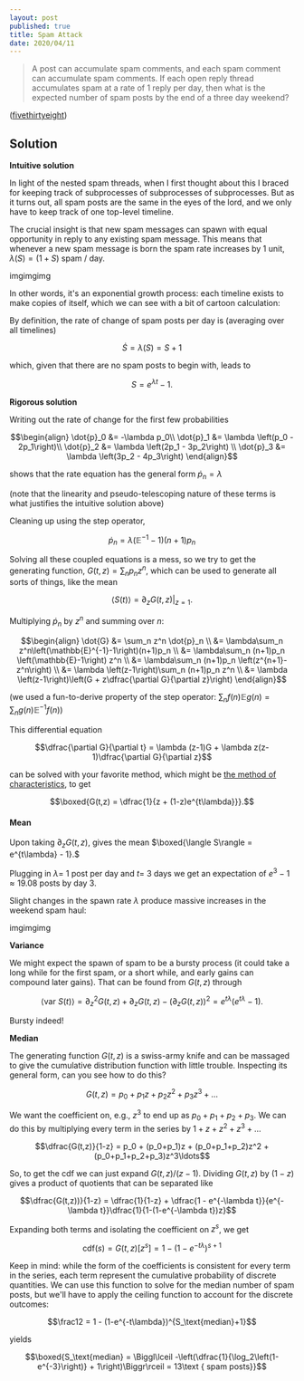 ```yaml
---
layout: post
published: true
title: Spam Attack
date: 2020/04/11
---
```


>A post can accumulate spam comments, and each spam comment can accumulate spam comments. If each open reply thread accumulates spam at a rate of $1$ reply per day, then what is the expected number of spam posts by the end of a three day weekend?

<!--more-->

([fivethirtyeight](https://fivethirtyeight.com/features/can-you-catch-the-free-t-shirt/))

## Solution

**Intuitive solution**

In light of the nested spam threads, when I first thought about this I braced for keeping track of subprocesses of subprocesses of subprocesses. But as it turns out, all spam posts are the same in the eyes of the lord, and we only have to keep track of one top-level timeline.

The crucial insight is that new spam messages can spawn with equal opportunity in reply to any existing spam message. This means that whenever a new spam message is born the spam rate increases by 1 unit, $\lambda(S) = \left(1+S\right)\text{ spam / day}.$

imgimgimg


In other words, it's an exponential growth process: each timeline exists to make copies of itself, which we can see with a bit of cartoon calculation:


By definition, the rate of change of spam posts per day is (averaging over all timelines)

$$\dot{S} = \lambda(S) =  S + 1$$


which, given that there are no spam posts to begin with, leads to

$$S = e^{\lambda t} - 1.$$


**Rigorous solution**


Writing out the rate of change for the first few probabilities

$$\begin{align}
\dot{p}_0 &= -\lambda p_0\\
\dot{p}_1 &= \lambda \left(p_0 - 2p_1\right)\\
\dot{p}_2 &= \lambda \left(2p_1 - 3p_2\right) \\
\dot{p}_3 &= \lambda \left(3p_2 - 4p_3\right)
\end{align}$$

shows that the rate equation has the general form $\dot{p}_n = \lambda$

(note that the linearity and pseudo-telescoping nature of these terms is what justifies the intuitive solution above) 


Cleaning up using the step operator, 

$$\dot{p}_n = \lambda\left(\mathbb{E}^{-1}-1\right)\left(n+1\right)p_n$$


Solving all these coupled equations is a mess, so we try to get the generating function, $G(t,z) = \sum_n p_nz^n,$ which can be used to generate all sorts of things, like the mean 

$$\langle S(t)\rangle = \partial_z G(t,z)|_{z=1}.$$


Multiplying $\dot{p}_n$ by $z^n$ and summing over $n$:

$$\begin{align}
\dot{G} &= \sum_n z^n \dot{p}_n \\
&= \lambda\sum_n z^n\left(\mathbb{E}^{-1}-1\right)(n+1)p_n \\
&= \lambda\sum_n (n+1)p_n \left(\mathbb{E}-1\right) z^n \\
&= \lambda\sum_n (n+1)p_n \left(z^{n+1}-z^n\right) \\
&= \lambda \left(z-1\right)\sum_n (n+1)p_n z^n \\
&= \lambda \left(z-1\right)\left(G + z\dfrac{\partial G}{\partial z}\right)
\end{align}$$


(we used a fun-to-derive property of the step operator: $\sum_n f(n)\mathbb{E}g(n) = \sum_n g(n)\mathbb{E}^{-1}f(n)$)


This differential equation

$$\dfrac{\partial G}{\partial t} = \lambda (z-1)G + \lambda z(z-1)\dfrac{\partial G}{\partial z}$$


can be solved with your favorite method, which might be [the method of characteristics](https://en.wikipedia.org/wiki/Method_of_characteristics), to get

$$\boxed{G(t,z) = \dfrac{1}{z + (1-z)e^{t\lambda}}}.$$


<h4>Mean</h4>



Upon taking $\partial_z G(t,z),$ gives the mean $\boxed{\langle S\rangle = e^{t\lambda} - 1}.$


Plugging in $\lambda =$ 1 post per day and $t=$ 3 days we get an expectation of $e^3 - 1 \approx 19.08$ posts by day $3.$


Slight changes in the spawn rate $\lambda$ produce massive increases in the weekend spam haul:

imgimgimg


**Variance**


We might expect the spawn of spam to be a bursty process (it could take a long while for the first spam, or a short while, and early gains can compound later gains). That can be found from $G(t,z)$ through 

$$\langle \text{var } S(t)\rangle = \partial_z^2 G(t,z) + \partial_z G(t,z) - \left(\partial_z G(t,z)\right)^2 = e^{t\lambda}\left(e^{t\lambda}-1\right).$$


Bursty indeed!

**Median**


The generating function $G(t,z)$ is a swiss-army knife and can be massaged to give the cumulative distribution function with little trouble. Inspecting its general form, can you see how to do this?

$$G(t,z) = p_0 + p_1z + p_2z^2 + p_3z^3 + \ldots$$


We want the coefficient on, e.g., $z^3$ to end up as $p_0 + p_1 + p_2 + p_3$. We can do this by multiplying every term in the series by $1+z+z^2+z^3+\ldots$

$$\dfrac{G(t,z)}{1-z} = p_0 + (p_0+p_1)z + (p_0+p_1+p_2)z^2 + (p_0+p_1+p_2+p_3)z^3\ldots$$


So, to get the $\text{cdf}$ we can just expand $G(t,z)/(z-1)$. Dividing $G(t,z)$ by $(1-z)$ gives a product of quotients that can be separated like

$$\dfrac{G(t,z))}{1-z} = \dfrac{1}{1-z} + \dfrac{1 - e^{-\lambda t}}{e^{-\lambda t}}\dfrac{1}{1-(1-e^{-\lambda t})z}$$


Expanding both terms and isolating the coefficient on $z^s$, we get

$$\text{cdf}(s) = G(t,z)[z^s] =  1 - (1-e^{-t\lambda})^{s+1}$$


Keep in mind: while the form of the coefficients is consistent for every term in the series, each term represent the cumulative probability of discrete quantities. We can use this function to solve for the median number of spam posts, but we'll have to apply the ceiling function to account for the discrete outcomes:

$$\frac12 = 1 - (1-e^{-t\lambda})^{S_\text{median}+1}$$

yields

$$\boxed{S_\text{median} = \Biggl\lceil -\left(\dfrac{1}{\log_2\left(1-e^{-3}\right)} + 1\right)\Biggr\rceil = 13\text { spam posts}}$$

<br>
